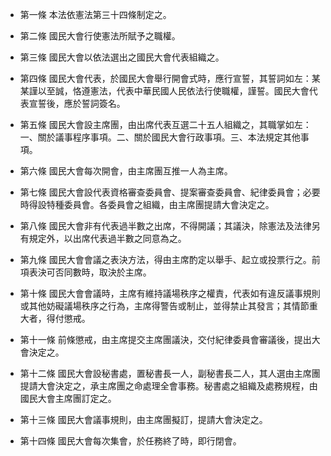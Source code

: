 * 第一條 本法依憲法第三十四條制定之。

* 第二條 國民大會行使憲法所賦予之職權。

* 第三條 國民大會以依法選出之國民大會代表組織之。

* 第四條 國民大會代表，於國民大會舉行開會式時，應行宣誓，其誓詞如左：某某謹以至誠，恪遵憲法，代表中華民國人民依法行使職權，謹誓。國民大會代表宣誓後，應於誓詞簽名。

* 第五條 國民大會設主席團，由出席代表互選二十五人組織之，其職掌如左：一、關於議事程序事項。二、關於國民大會行政事項。三、本法規定其他事項。

* 第六條 國民大會每次開會，由主席團互推一人為主席。

* 第七條 國民大會設代表資格審查委員會、提案審查委員會、紀律委員會；必要時得設特種委員會。各委員會之組織，由主席團提請大會決定之。

* 第八條 國民大會非有代表過半數之出席，不得開議；其議決，除憲法及法律另有規定外，以出席代表過半數之同意為之。

* 第九條 國民大會會議之表決方法，得由主席酌定以舉手、起立或投票行之。前項表決可否同數時，取決於主席。

* 第十條 國民大會會議時，主席有維持議場秩序之權責，代表如有違反議事規則或其他妨礙議場秩序之行為，主席得警告或制止，並得禁止其發言；其情節重大者，得付懲戒。

* 第十一條 前條懲戒，由主席提交主席團議決，交付紀律委員會審議後，提出大會決定之。

* 第十二條 國民大會設秘書處，置秘書長一人，副秘書長二人，其人選由主席團提請大會決定之，承主席團之命處理全會事務。秘書處之組織及處務規程，由國民大會主席團訂定之。

* 第十三條 國民大會議事規則，由主席團擬訂，提請大會決定之。

* 第十四條 國民大會每次集會，於任務終了時，即行閉會。

